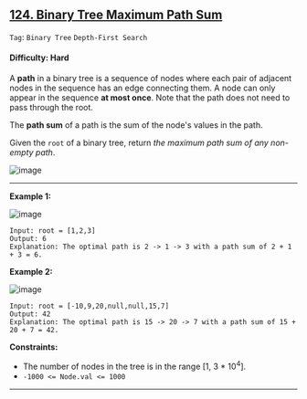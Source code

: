 ## [124. Binary Tree Maximum Path Sum](https://leetcode.com/problems/binary-tree-maximum-path-sum/)

```Tag```: ```Binary Tree``` ```Depth-First Search```

#### Difficulty: Hard

A __path__ in a binary tree is a sequence of nodes where each pair of adjacent nodes in the sequence has an edge connecting them. A node can only appear in the sequence __at most once__. Note that the path does not need to pass through the root.

The __path sum__ of a path is the sum of the node's values in the path.

Given the ```root``` of a binary tree, return _the maximum path sum of any non-empty path_.

![image](https://user-images.githubusercontent.com/35042430/223816007-f7eeaeb1-355a-472f-90dc-6095bb18b707.png)

---

__Example 1:__

![image](https://assets.leetcode.com/uploads/2020/10/13/exx1.jpg)
```
Input: root = [1,2,3]
Output: 6
Explanation: The optimal path is 2 -> 1 -> 3 with a path sum of 2 + 1 + 3 = 6.
```

__Example 2:__

![image](https://assets.leetcode.com/uploads/2020/10/13/exx2.jpg)
```
Input: root = [-10,9,20,null,null,15,7]
Output: 42
Explanation: The optimal path is 15 -> 20 -> 7 with a path sum of 15 + 20 + 7 = 42.
```

__Constraints:__

- The number of nodes in the tree is in the range [1, 3 * 10<sup>4</sup>].
- ```-1000 <= Node.val <= 1000```

---

